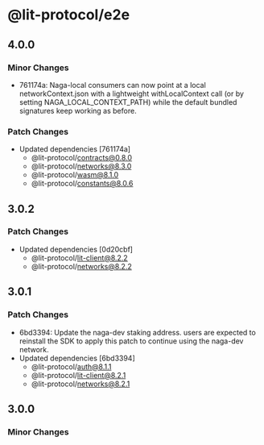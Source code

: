 # @lit-protocol/e2e

## 4.0.0

### Minor Changes

- 761174a: Naga-local consumers can now point at a local networkContext.json with a lightweight withLocalContext call (or by setting NAGA_LOCAL_CONTEXT_PATH) while the default bundled signatures keep working as before.

### Patch Changes

- Updated dependencies [761174a]
  - @lit-protocol/contracts@0.8.0
  - @lit-protocol/networks@8.3.0
  - @lit-protocol/wasm@8.1.0
  - @lit-protocol/constants@8.0.6

## 3.0.2

### Patch Changes

- Updated dependencies [0d20cbf]
  - @lit-protocol/lit-client@8.2.2
  - @lit-protocol/networks@8.2.2

## 3.0.1

### Patch Changes

- 6bd3394: Update the naga-dev staking address. users are expected to reinstall the SDK to apply this patch to continue using the naga-dev network.
- Updated dependencies [6bd3394]
  - @lit-protocol/auth@8.1.1
  - @lit-protocol/lit-client@8.2.1
  - @lit-protocol/networks@8.2.1

## 3.0.0

### Minor Changes
